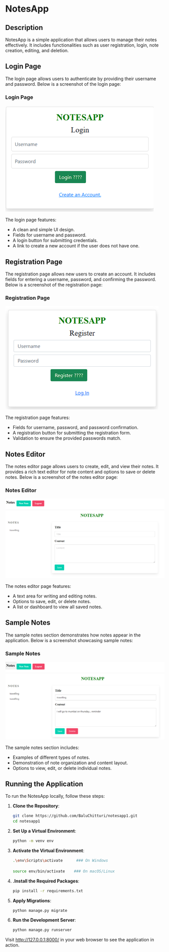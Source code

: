 # NotesApp

## Description
NotesApp is a simple application that allows users to manage their notes effectively. It includes functionalities such as user registration, login, note creation, editing, and deletion.

## Login Page
The login page allows users to authenticate by providing their username and password. Below is a screenshot of the login page:

###  Login Page

![Login Page](images/notes1.png)

The login page features:
- A clean and simple UI design.
- Fields for username and password.
- A login button for submitting credentials.
- A link to create a new account if the user does not have one.

## Registration Page
The registration page allows new users to create an account. It includes fields for entering a username, password, and confirming the password. Below is a screenshot of the registration page:

###  Registration Page

![Registration Page](images/notes2.png)

The registration page features:
- Fields for username, password, and password confirmation.
- A registration button for submitting the registration form.
- Validation to ensure the provided passwords match.

## Notes Editor
The notes editor page allows users to create, edit, and view their notes. It provides a rich text editor for note content and options to save or delete notes. Below is a screenshot of the notes editor page:

###  Notes Editor

![Notes Editor](images/notes3.png)

The notes editor page features:
- A text area for writing and editing notes.
- Options to save, edit, or delete notes.
- A list or dashboard to view all saved notes.

## Sample Notes
The sample notes section demonstrates how notes appear in the application. Below is a screenshot showcasing sample notes:

###  Sample Notes

![Sample Notes](images/notes4.png)

The sample notes section includes:
- Examples of different types of notes.
- Demonstration of note organization and content layout.
- Options to view, edit, or delete individual notes.



## Running the Application

To run the NotesApp locally, follow these steps:

1. **Clone the Repository**:

   ```sh
   git clone https://github.com/BaluChitturi/notesapp1.git
   cd notesapp1
2. **Set Up a Virtual Environment**:
     ```sh
   python -m venv env
3. **Activate the Virtual Environment**:
     ```sh
    .\env\Scripts\activate      ### On Windows
    
     source env/bin/activate    ### On macOS/Linux
4. **.Install the Required Packages**:
   ```sh
   pip install -r requirements.txt
5. **Apply Migrations**:
   ```sh
   python manage.py migrate
6. **Run the Development Server**:
   ```sh
   python manage.py runserver
Visit http://127.0.0.1:8000/ in your web browser to see the application in action.

